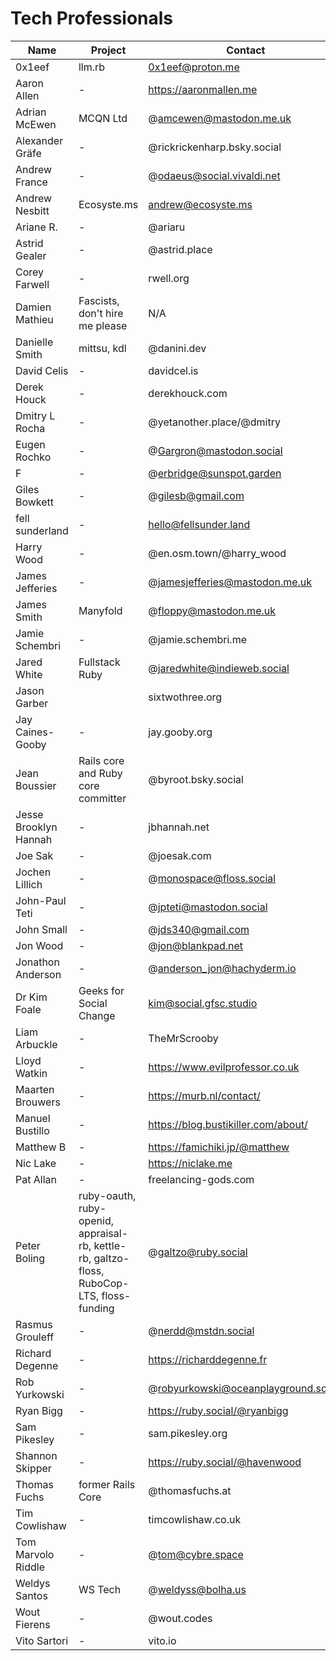 # Tech Professionals

| Name                  | Project                                                                                    | Contact                              |
| --------------------- | ------------------------------------------------------------------------------------------ | ------------------------------------ |
| 0x1eef                | llm.rb                                                                                     | 0x1eef@proton.me                     |
| Aaron Allen           | -                                                                                          | https://aaronmallen.me               |
| Adrian McEwen         | MCQN Ltd                                                                                   | @amcewen@mastodon.me.uk              |
| Alexander Gräfe       | -                                                                                          | @rickrickenharp.bsky.social          |
| Andrew France         | -                                                                                          | @odaeus@social.vivaldi.net           |
| Andrew Nesbitt        | Ecosyste.ms                                                                                | andrew@ecosyste.ms                   |
| Ariane R.             | -                                                                                          | @ariaru                              |
| Astrid Gealer         | -                                                                                          | @astrid.place                        |
| Corey Farwell         | -                                                                                          | rwell.org                            |
| Damien Mathieu        | Fascists, don't hire me please                                                             | N/A                                  |
| Danielle Smith        | mittsu, kdl                                                                                | @danini.dev                          |
| David Celis           | -                                                                                          | davidcel.is                          |
| Derek Houck           | -                                                                                          | derekhouck.com                       |
| Dmitry L Rocha        | -                                                                                          | @yetanother.place/@dmitry            |
| Eugen Rochko          | -                                                                                          | @Gargron@mastodon.social             |
| F                     | -                                                                                          | @erbridge@sunspot.garden             |
| Giles Bowkett         | -                                                                                          | @gilesb@gmail.com                    |
| fell sunderland       | -                                                                                          | hello@fellsunder.land                |
| Harry Wood            | -                                                                                          | @en.osm.town/@harry_wood             |
| James Jefferies       | -                                                                                          | @jamesjefferies@mastodon.me.uk       |
| James Smith           | Manyfold                                                                                   | @floppy@mastodon.me.uk               |
| Jamie Schembri        | -                                                                                          | @jamie.schembri.me                   |
| Jared White           | Fullstack Ruby                                                                             | @jaredwhite@indieweb.social          |
| Jason Garber          |                                                                                            | sixtwothree.org                      |
| Jay Caines-Gooby      | -                                                                                          | jay.gooby.org                        |
| Jean Boussier         | Rails core and Ruby core committer                                                         | @byroot.bsky.social                  |
| Jesse Brooklyn Hannah | -                                                                                          | jbhannah.net                         |
| Joe Sak               | -                                                                                          | @joesak.com                          |
| Jochen Lillich        | -                                                                                          | @monospace@floss.social              |
| John-Paul Teti        | -                                                                                          | @jpteti@mastodon.social              |
| John Small            | -                                                                                          | @jds340@gmail.com                    |
| Jon Wood              | -                                                                                          | @jon@blankpad.net                    |
| Jonathon Anderson     | -                                                                                          | @anderson_jon@hachyderm.io           |
| Dr Kim Foale          | Geeks for Social Change                                                                    | kim@social.gfsc.studio               |
| Liam Arbuckle         | -                                                                                          | TheMrScrooby                         |
| Lloyd Watkin          | -                                                                                          | https://www.evilprofessor.co.uk      |
| Maarten Brouwers      | -                                                                                          | https://murb.nl/contact/             |
| Manuel Bustillo       | -                                                                                          | https://blog.bustikiller.com/about/  |
| Matthew B             | -                                                                                          | https://famichiki.jp/@matthew        |
| Nic Lake              | -                                                                                          | https://niclake.me                   |
| Pat Allan             | -                                                                                          | freelancing-gods.com                 |
| Peter Boling          | ruby-oauth, ruby-openid, appraisal-rb, kettle-rb, galtzo-floss, RuboCop-LTS, floss-funding | @galtzo@ruby.social                  |
| Rasmus Grouleff       | -                                                                                          | @nerdd@mstdn.social                  |
| Richard Degenne       | -                                                                                          | https://richarddegenne.fr            |
| Rob Yurkowski         | -                                                                                          | @robyurkowski@oceanplayground.social |
| Ryan Bigg             | -                                                                                          | https://ruby.social/@ryanbigg        |
| Sam Pikesley          | -                                                                                          | sam.pikesley.org                     |
| Shannon Skipper       | -                                                                                          | https://ruby.social/@havenwood       |
| Thomas Fuchs          | former Rails Core                                                                          | @thomasfuchs.at                      |
| Tim Cowlishaw         | -                                                                                          | timcowlishaw.co.uk                   |
| Tom Marvolo Riddle    | -                                                                                          | @tom@cybre.space                     |
| Weldys Santos         | WS Tech                                                                                    | @weldyss@bolha.us                    |
| Wout Fierens          | -                                                                                          | @wout.codes                          |
| Vito Sartori          | -                                                                                          | vito.io                              |
